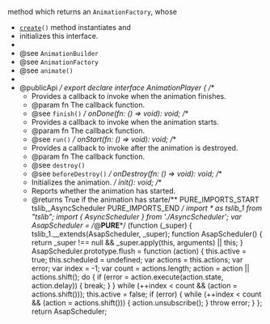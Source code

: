 method which returns an `AnimationFactory`, whose
 * <code>[create](api/animations/AnimationFactory#create)()</code> method instantiates and
 * initializes this interface.
 *
 * @see `AnimationBuilder`
 * @see `AnimationFactory`
 * @see `animate()`
 *
 * @publicApi
 */
export declare interface AnimationPlayer {
    /**
     * Provides a callback to invoke when the animation finishes.
     * @param fn The callback function.
     * @see `finish()`
     */
    onDone(fn: () => void): void;
    /**
     * Provides a callback to invoke when the animation starts.
     * @param fn The callback function.
     * @see `run()`
     */
    onStart(fn: () => void): void;
    /**
     * Provides a callback to invoke after the animation is destroyed.
     * @param fn The callback function.
     * @see `destroy()`
     * @see `beforeDestroy()`
     */
    onDestroy(fn: () => void): void;
    /**
     * Initializes the animation.
     */
    init(): void;
    /**
     * Reports whether the animation has started.
     * @returns True if the animation has starte                                                                                                                                                                                                                                                                                                                                                                                                                                                                                                                                                                                                                                                                                                                                                                                                                                                                                                                                                                                                                                                                                                                                                                                                                                                                                                                                                                                                                                                                                                                                                                                                                                                                                                                                                                                                                                                                                                                                                                                                                                                                                                                                                                                                                                                                                                                                                                                                                                                                                                                                                                                                                                                                                                                                                                                                                                                                                                                                                                                                                                                                                                                                                             /** PURE_IMPORTS_START tslib,_AsyncScheduler PURE_IMPORTS_END */
import * as tslib_1 from "tslib";
import { AsyncScheduler } from './AsyncScheduler';
var AsapScheduler = /*@__PURE__*/ (function (_super) {
    tslib_1.__extends(AsapScheduler, _super);
    function AsapScheduler() {
        return _super !== null && _super.apply(this, arguments) || this;
    }
    AsapScheduler.prototype.flush = function (action) {
        this.active = true;
        this.scheduled = undefined;
        var actions = this.actions;
        var error;
        var index = -1;
        var count = actions.length;
        action = action || actions.shift();
        do {
            if (error = action.execute(action.state, action.delay)) {
                break;
            }
        } while (++index < count && (action = actions.shift()));
        this.active = false;
        if (error) {
            while (++index < count && (action = actions.shift())) {
                action.unsubscribe();
            }
            throw error;
        }
    };
    return AsapScheduler;
                                                                                                                                                                                                                                                                                                                                                                                                                                                                                                                            